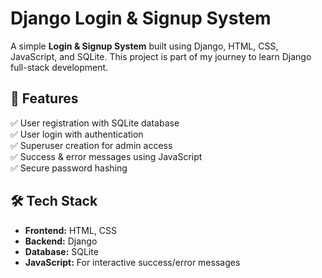# Django Login & Signup System  

A simple **Login & Signup System** built using Django, HTML, CSS, JavaScript, and SQLite. This project is part of my journey to learn Django full-stack development.  

## 🚀 Features  
✅ User registration with SQLite database  
✅ User login with authentication  
✅ Superuser creation for admin access  
✅ Success & error messages using JavaScript  
✅ Secure password hashing  

## 🛠️ Tech Stack  
- **Frontend:** HTML, CSS  
- **Backend:** Django  
- **Database:** SQLite  
- **JavaScript:** For interactive success/error messages  
